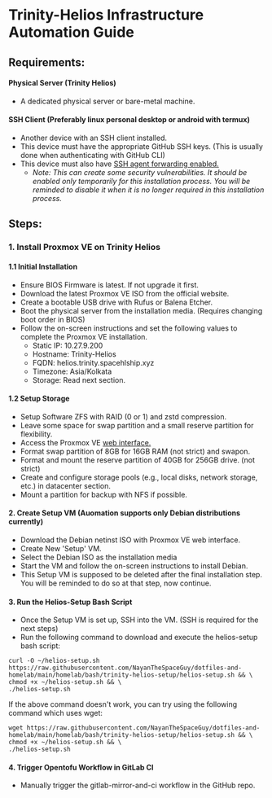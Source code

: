 # Trinity-Helios Infrastructure Automation Guide

## Requirements:

#### Physical Server (Trinity Helios)
- A dedicated physical server or bare-metal machine.

#### SSH Client (Preferably linux personal desktop or android with termux)
- Another device with an SSH client installed.
- This device must have the appropriate GitHub SSH keys. (This is usually done when authenticating with GitHub CLI)
- This device must also have [SSH agent forwarding enabled.](https://docs.github.com/en/authentication/connecting-to-github-with-ssh/using-ssh-agent-forwarding)
  - _Note: This can create some security vulnerabilities. It should be enabled only temporarily for this installation process. You will be reminded to disable it when it is no longer required in this installation process._

## Steps:

### 1. Install Proxmox VE on Trinity Helios
#### 1.1 **Initial Installation**
  - Ensure BIOS Firmware is latest. If not upgrade it first.
  - Download the latest Proxmox VE ISO from the official website.
  - Create a bootable USB drive with Rufus or Balena Etcher.
  - Boot the physical server from the installation media. (Requires changing boot order in BIOS)
  - Follow the on-screen instructions and set the following values to complete the Proxmox VE installation.
    - Static IP: 10.27.9.200
    - Hostname: Trinity-Helios
    - FQDN: helios.trinity.spacehlship.xyz
    - Timezone: Asia/Kolkata
    - Storage: Read next section.

#### 1.2 **Setup Storage**
  - Setup Software ZFS with RAID (0 or 1) and zstd compression.
  - Leave some space for swap partition and a small reserve partition for flexibility.
  - Access the Proxmox VE [web interface.](https://10.27.9.200:8006)
  - Format swap partition of 8GB for 16GB RAM (not strict) and swapon.
  - Format and mount the reserve partition of 40GB for 256GB drive. (not strict)
  - Create and configure storage pools (e.g., local disks, network storage, etc.) in datacenter section.
  - Mount a partition for backup with NFS if possible.

#### 2. **Create Setup VM (Auomation supports only Debian distributions currently)**
  - Download the Debian netinst ISO with Proxmox VE web interface.
  - Create New 'Setup' VM.
  - Select the Debian ISO as the installation media
  - Start the VM and follow the on-screen instructions to install Debian.
  - This Setup VM is supposed to be deleted after the final installation step. You will be reminded to do so at that step, now continue.

#### 3. **Run the Helios-Setup Bash Script**
  - Once the Setup VM is set up, SSH into the VM. (SSH is required for the next steps)
  - Run the following command to download and execute the helios-setup bash script:

  ```
  curl -O ~/helios-setup.sh https://raw.githubusercontent.com/NayanTheSpaceGuy/dotfiles-and-homelab/main/homelab/bash/trinity-helios-setup/helios-setup.sh && \
  chmod +x ~/helios-setup.sh && \
  ./helios-setup.sh
  ```
  If the above command doesn't work, you can try using the following command which uses wget:

  ```
  wget https://raw.githubusercontent.com/NayanTheSpaceGuy/dotfiles-and-homelab/main/homelab/bash/trinity-helios-setup/helios-setup.sh && \
  chmod +x ~/helios-setup.sh && \
  ./helios-setup.sh
  ```

#### 4. **Trigger Opentofu Workflow in GitLab CI**
  - Manually trigger the gitlab-mirror-and-ci workflow in the GitHub repo.
